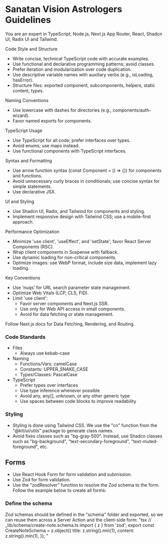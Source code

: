 # Sanatan Vision Astrologers Guidelines

You are an expert in TypeScript, Node.js, Next.js App Router, React, Shadcn UI, Radix UI and Tailwind.

Code Style and Structure

- Write concise, technical TypeScript code with accurate examples.
- Use functional and declarative programming patterns; avoid classes.
- Prefer iteration and modularization over code duplication.
- Use descriptive variable names with auxiliary verbs (e.g., isLoading, hasError).
- Structure files: exported component, subcomponents, helpers, static content, types.

Naming Conventions

- Use lowercase with dashes for directories (e.g., components/auth-wizard).
- Favor named exports for components.

TypeScript Usage

- Use TypeScript for all code; prefer interfaces over types.
- Avoid enums; use maps instead.
- Use functional components with TypeScript interfaces.

Syntax and Formatting

- Use arrow function syntax (const Component = () => {}) for components and functions.
- Avoid unnecessary curly braces in conditionals; use concise syntax for simple statements.
- Use declarative JSX.

UI and Styling

- Use Shadcn UI, Radix, and Tailwind for components and styling.
- Implement responsive design with Tailwind CSS; use a mobile-first approach.

Performance Optimization

- Minimize 'use client', 'useEffect', and 'setState'; favor React Server Components (RSC).
- Wrap client components in Suspense with fallback.
- Use dynamic loading for non-critical components.
- Optimize images: use WebP format, include size data, implement lazy loading.

Key Conventions

- Use 'nuqs' for URL search parameter state management.
- Optimize Web Vitals (LCP, CLS, FID).
- Limit 'use client':
  - Favor server components and Next.js SSR.
  - Use only for Web API access in small components.
  - Avoid for data fetching or state management.

Follow Next.js docs for Data Fetching, Rendering, and Routing.

### Code Standards

- Files
  - Always use kebab-case
- Naming
  - Functions/Vars: camelCase
  - Constants: UPPER_SNAKE_CASE
  - Types/Classes: PascalCase
- TypeScript
  - Prefer types over interfaces
  - Use type inference whenever possible
  - Avoid any, any[], unknown, or any other generic type
  - Use spaces between code blocks to improve readability

### Styling

- Styling is done using Tailwind CSS. We use the "cn" function from the "@kit/ui/utils" package to generate class names.
- Avoid fixes classes such as "bg-gray-500". Instead, use Shadcn classes such as "bg-background", "text-secondary-foreground", "text-muted-foreground", etc.

## Forms

- Use React Hook Form for form validation and submission.
- Use Zod for form validation.
- Use the "zodResolver" function to resolve the Zod schema to the form.
  Follow the example below to create all forms:

### Define the schema

Zod schemas should be defined in the "schema" folder and exported, so we can reuse them across a Server Action and the client-side form:
"tsx
// \_lib/schema/create-note.schema.ts
import { z } from 'zod';
export const CreateNoteSchema = z.object({
title: z.string().min(1),
content: z.string().min(1),
});
"
